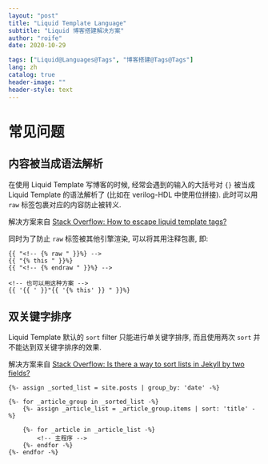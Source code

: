 ```yaml
---
layout: "post"
title: "Liquid Template Language"
subtitle: "Liquid 博客搭建解决方案"
author: "roife"
date: 2020-10-29

tags: ["Liquid@Languages@Tags", "博客搭建@Tags@Tags"]
lang: zh
catalog: true
header-image: ""
header-style: text
---
```


# 常见问题

## 内容被当成语法解析

在使用 Liquid Template 写博客的时候, 经常会遇到的输入的大括号对 `{}` 被当成 Liquid Template 的语法解析了 (比如在 verilog-HDL 中使用位拼接). 此时可以用 `raw` 标签包裹对应的内容防止被转义.

解决方案来自 [Stack Overflow: How to escape liquid template tags?](https://stackoverflow.com/a/57120464)

同时为了防止 `raw` 标签被其他引擎渲染, 可以将其用注释包裹, 即:

```liquid
{{ "<!-- {% raw " }}%} -->
{{ "{% this " }}%}
{{ "<!-- {% endraw " }}%} -->

<!-- 也可以用这种方案 -->
{{ '{{ ' }}"{{ '{% this' }} " }}%}
```

## 双关键字排序

Liquid Template 默认的 `sort` filter 只能进行单关键字排序, 而且使用两次 `sort` 并不能达到双关键字排序的效果.

解决方案来自 [Stack Overflow: Is there a way to sort lists in Jekyll by two fields?](https://stackoverflow.com/questions/45651759/is-there-a-way-to-sort-lists-in-jekyll-by-two-fields)

<!-- {% raw %} -->
```liquid
{%- assign _sorted_list = site.posts | group_by: 'date' -%}

{%- for _article_group in _sorted_list -%}
    {%- assign _article_list = _article_group.items | sort: 'title' -%}

    {%- for _article in _article_list -%}
        <!-- 主程序 -->
    {%- endfor -%}
{%- endfor -%}
```
<!-- {% endraw %} -->
